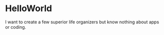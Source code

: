 # HelloWorld

I want to create a few superior life organizers but know nothing about apps or coding.
